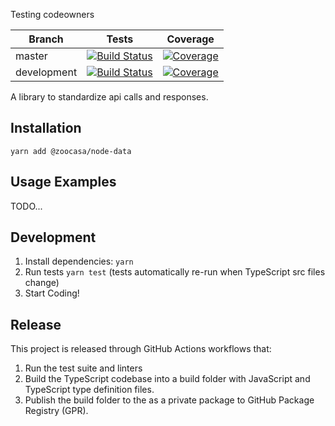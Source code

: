 Testing codeowners


|Branch|Tests|Coverage
|---|---|---
|master|[![Build Status](https://github.com/zoocasa/node-data/workflows/CI/badge.svg?branch=master)](https://github.com/zoocasa/node-data/actions?query=workflow%3ACI+branch%3Amaster)|[![Coverage](https://badges.zoostage.com/zoocasa/node-data/master.svg)](https://badges.zoostage.com/zoocasa/node-data/master.svg)
|development|[![Build Status](https://github.com/zoocasa/node-data/workflows/CI/badge.svg?branch=development)](https://github.com/zoocasa/node-data/actions?query=workflow%3ACI+branch%3Adevelopment)|[![Coverage](https://badges.zoostage.com/zoocasa/node-data/development.svg)](https://badges.zoostage.com/zoocasa/node-data/development.svg)

A library to standardize api calls and responses.

## Installation
```
yarn add @zoocasa/node-data
```

## Usage Examples
TODO...

## Development
1. Install dependencies: `yarn`
1. Run tests `yarn test` (tests automatically re-run when TypeScript src files change)
1. Start Coding!

## Release

This project is released through GitHub Actions workflows that:
1. Run the test suite and linters
1. Build the TypeScript codebase into a build folder with JavaScript and TypeScript type definition files.
1. Publish the build folder to the as a private package to GitHub Package Registry (GPR).

